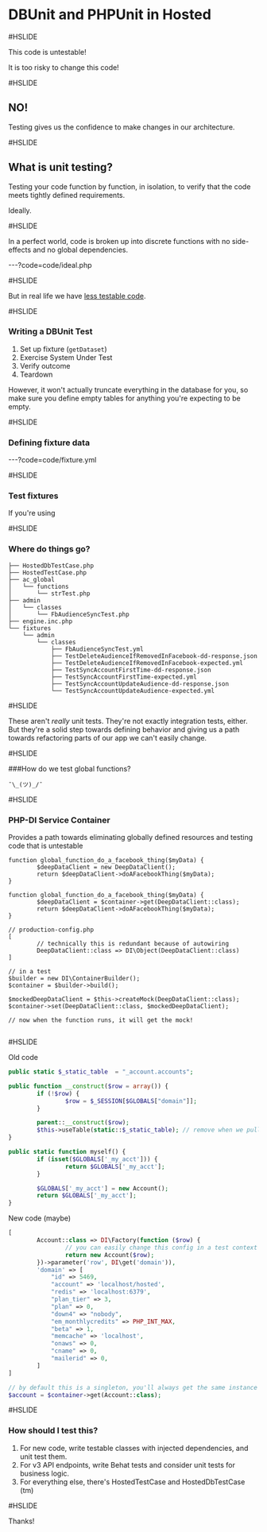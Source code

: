 # DBUnit and PHPUnit in Hosted

#HSLIDE

This code is untestable!

It is too risky to change this code!

#HSLIDE

## NO!

Testing gives us the confidence to make changes in our architecture.

#HSLIDE

## What is unit testing?

Testing your code function by function, in isolation, to verify that the code meets tightly defined requirements.

Ideally.

#HSLIDE

In a perfect world, code is broken up into discrete functions with no side-effects and no global dependencies.

---?code=code/ideal.php

#HSLIDE

But in real life we have [less testable code](https://github.com/ActiveCampaign/Hosted/blob/version-8.12/admin/functions/series.php#L1682).

#HSLIDE

### Writing a DBUnit Test

1. Set up fixture (`getDataset`)
2. Exercise System Under Test
3. Verify outcome
4. Teardown

However, it won't actually truncate everything in the database for you, so make sure you define empty tables for anything you're expecting to be empty.

#HSLIDE

### Defining fixture data

---?code=code/fixture.yml

#HSLIDE

### Test fixtures

If you're using

#HSLIDE

### Where do things go?

```
├── HostedDbTestCase.php
├── HostedTestCase.php
├── ac_global
│   └── functions
│       └── strTest.php
├── admin
│   └── classes
│       └── FbAudienceSyncTest.php
├── engine.inc.php
└── fixtures
    └── admin
        └── classes
            ├── FbAudienceSyncTest.yml
            ├── TestDeleteAudienceIfRemovedInFacebook-dd-response.json
            ├── TestDeleteAudienceIfRemovedInFacebook-expected.yml
            ├── TestSyncAccountFirstTime-dd-response.json
            ├── TestSyncAccountFirstTime-expected.yml
            ├── TestSyncAccountUpdateAudience-dd-response.json
            └── TestSyncAccountUpdateAudience-expected.yml
```

#HSLIDE

These aren't _really_ unit tests. They're not exactly integration tests, either. But they're a solid step towards defining behavior and giving us a path towards refactoring parts of our app we can't easily change.

#HSLIDE

###How do we test global functions?

`¯\_(ツ)_/¯`


#HSLIDE

### PHP-DI Service Container

Provides a path towards eliminating globally defined resources and testing code that is untestable 

```
function global_function_do_a_facebook_thing($myData) {
        $deepDataClient = new DeepDataClient();
        return $deepDataClient->doAFacebookThing($myData);
}
```

```
function global_function_do_a_facebook_thing($myData) {
        $deepDataClient = $container->get(DeepDataClient::class);
        return $deepDataClient->doAFacebookThing($myData);
}

// production-config.php
[
        // technically this is redundant because of autowiring
        DeepDataClient::class => DI\Object(DeepDataClient::class)
]

// in a test
$builder = new DI\ContainerBuilder();
$container = $builder->build();

$mockedDeepDataClient = $this->createMock(DeepDataClient::class);
$container->set(DeepDataClient::class, $mockedDeepDataClient);

// now when the function runs, it will get the mock!


```

#HSLIDE

Old code

```php
public static $_static_table  = "_account.accounts";

public function __construct($row = array()) {
        if (!$row) {
                $row = $_SESSION[$GLOBALS["domain"]];
        }

        parent::__construct($row);
        $this->useTable(static::$_static_table); // remove when we pull library everywhere
}

public static function myself() {
        if (isset($GLOBALS['_my_acct'])) {
                return $GLOBALS['_my_acct'];
        }

        $GLOBALS['_my_acct'] = new Account();
        return $GLOBALS['_my_acct'];
}
```

New code (maybe)

```php
[
        Account::class => DI\Factory(function ($row) {
                // you can easily change this config in a test context
                return new Account($row);
        })->parameter('row', DI\get('domain')),
        'domain' => [
            "id" => 5469,
            "account" => 'localhost/hosted',
            "redis" => 'localhost:6379',
            "plan_tier" => 3,
            "plan" => 0,
            "down4" => "nobody",
            "em_monthlycredits" => PHP_INT_MAX,
            "beta" => 1,
            "memcache" => 'localhost',
            "onaws" => 0,
            "cname" => 0,
            "mailerid" => 0,
        ]
]

// by default this is a singleton, you'll always get the same instance
$account = $container->get(Account::class);
```


#HSLIDE

### How should I test this?

1. For new code, write testable classes with injected dependencies, and unit test them.
2. For v3 API endpoints, write Behat tests and consider unit tests for business logic.
3. For everything else, there's HostedTestCase and HostedDbTestCase (tm)

#HSLIDE

Thanks!
